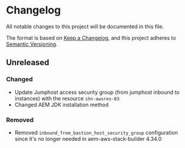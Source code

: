 # Changelog

All notable changes to this project will be documented in this file.

The format is based on [Keep a Changelog](https://keepachangelog.com/en/1.0.0/),
and this project adheres to [Semantic Versioning](https://semver.org/spec/v2.0.0.html).

## Unreleased

### Changed
- Update Jumphost access security group (from jumphost inbound to instances) with the resource `shn-awsres-03`
- Changed AEM JDK installation method


### Removed
- Removed `inbound_from_bastion_host_security_group` configuration since it's no longer needed in aem-aws-stack-builder 4.34.0

